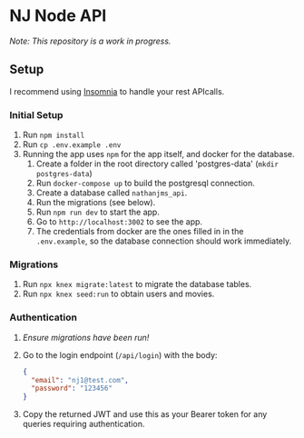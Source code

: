 # NJ Node API

_Note: This repository is a work in progress._

## Setup

I recommend using [Insomnia](https://insomnia.rest/) to handle your rest APIcalls.

### Initial Setup

1. Run `npm install`
1. Run `cp .env.example .env`
1. Running the app uses `npm` for the app itself, and docker for the database.
   1. Create a folder in the root directory called 'postgres-data' (`mkdir postgres-data`)
   1. Run `docker-compose up` to build the postgresql connection.
   1. Create a database called `nathanjms_api`.
   1. Run the migrations (see below).
   1. Run `npm run dev` to start the app.
   1. Go to `http://localhost:3002` to see the app.
   1. The credentials from docker are the ones filled in in the `.env.example`, so the database connection should work immediately.

### Migrations

1. Run `npx knex migrate:latest` to migrate the database tables.
1. Run `npx knex seed:run` to obtain users and movies.

### Authentication

1. _Ensure migrations have been run!_
1. Go to the login endpoint (`/api/login`) with the body:

   ```json
   {
     "email": "nj1@test.com",
     "password": "123456"
   }
   ```

1. Copy the returned JWT and use this as your Bearer token for any queries requiring authentication.
